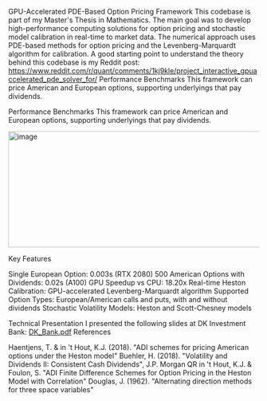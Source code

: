 GPU-Accelerated PDE-Based Option Pricing Framework
This codebase is part of my Master's Thesis in Mathematics. The main goal was to develop high-performance computing solutions for option pricing and stochastic model calibration in real-time to market data. The numerical approach uses PDE-based methods for option pricing and the Levenberg-Marquardt algorithm for calibration.
A good starting point to understand the theory behind this codebase is my Reddit post:
https://www.reddit.com/r/quant/comments/1kj9kle/project_interactive_gpuaccelerated_pde_solver_for/
Performance Benchmarks
This framework can price American and European options, supporting underlyings that pay dividends.



Performance Benchmarks
This framework can price American and European options, supporting underlyings that pay dividends.

<img width="855" height="233" alt="image" src="https://github.com/user-attachments/assets/d9885381-fc8d-4f52-b015-68ec553dc518" />

Key Features

Single European Option: 0.003s (RTX 2080)
500 American Options with Dividends: 0.02s (A100)
GPU Speedup vs CPU: 18.20x
Real-time Heston Calibration: GPU-accelerated Levenberg-Marquardt algorithm
Supported Option Types: European/American calls and puts, with and without dividends
Stochastic Volatility Models: Heston and Scott-Chesney models

Technical Presentation
I presented the following slides at DK Investment Bank:
[DK_Bank.pdf](https://github.com/user-attachments/files/22441146/DK_Bank.pdf)
References

Haentjens, T. & in 't Hout, K.J. (2018). "ADI schemes for pricing American options under the Heston model"
Buehler, H. (2018). "Volatility and Dividends II: Consistent Cash Dividends", J.P. Morgan QR
in 't Hout, K.J. & Foulon, S. "ADI Finite Difference Schemes for Option Pricing in the Heston Model with Correlation"
Douglas, J. (1962). "Alternating direction methods for three space variables"



